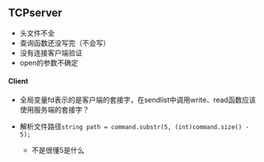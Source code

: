 ## TCPserver

+ 头文件不全
+ 查询函数还没写完（不会写）
+ 没有连接客户端验证
+ open的参数不确定

#### Client

+ 全局变量fd表示的是客户端的套接字，在sendlist中调用write、read函数应该使用服务端的套接字？

+ 解析文件路径`string path = command.substr(5, (int)command.size() - 5);`

  + 不是很懂5是什么

  

  

